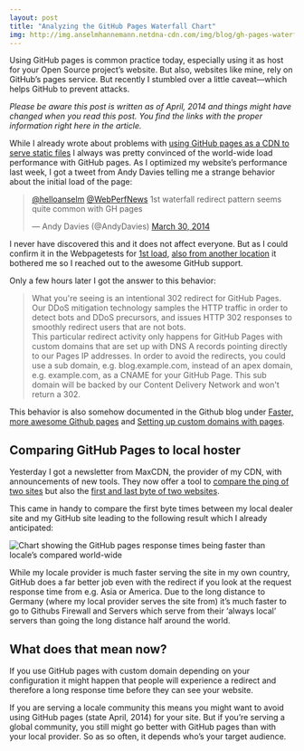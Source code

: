 ```yaml
---
layout: post
title: "Analyzing the GitHub Pages Waterfall Chart"
img: http://img.anselmhannemann.netdna-cdn.com/img/blog/gh-pages-waterfall-chart.png
---
```


Using GitHub pages is common practice today, especially using it as host for your Open Source project’s website. But also, websites like mine, rely on GitHub’s pages service. But recently I stumbled over a little caveat—which helps GitHub to prevent attacks.

_Please be aware this post is written as of April, 2014 and things might have changed when you read this post. You find the links with the proper information right here in the article._

While I already wrote about problems with [using GitHub pages as a CDN to serve static files](http://helloanselm.com/2013/use-a-cdn-on-github-pages/) I always was pretty convinced of the world-wide load performance with GitHub pages. As I optimized my website’s performance last week, I got a tweet from Andy Davies telling me a strange behavior about the initial load of the page:

<blockquote class="twitter-tweet" data-conversation="none" lang="en"><p><a href="https://twitter.com/helloanselm">@helloanselm</a> <a href="https://twitter.com/WebPerfNews">@WebPerfNews</a>  1st waterfall redirect pattern seems quite common with GH pages</p>&mdash; Andy Davies (@AndyDavies) <a href="https://twitter.com/AndyDavies/statuses/450305634698035200">March 30, 2014</a></blockquote>
<script async src="//platform.twitter.com/widgets.js" charset="utf-8"></script>

I never have discovered this and it does not affect everyone. But as I could confirm it in the Webpagetests for [1st load](http://www.webpagetest.org/result/140330_RE_1b398b7fe4b8e6ca24088a7fd8ae1350/), [also from another location](http://www.webpagetest.org/result/140330_13_GJF/1/details/) it bothered me so I reached out to the awesome GitHub support.

Only a few hours later I got the answer to this behavior:

> What you're seeing is an intentional 302 redirect for GitHub Pages. Our DDoS mitigation technology samples the HTTP traffic in order to detect bots and DDoS precursors, and issues HTTP 302 responses to smoothly redirect users that are not bots.<br>
This particular redirect activity only happens for GitHub Pages with custom domains that are set up with DNS A records pointing directly to our Pages IP addresses. In order to avoid the redirects, you could use a sub domain, e.g. blog.example.com, instead of an apex domain, e.g. example.com, as a CNAME for your GitHub Page. This sub domain will be backed by our Content Delivery Network and won't return a 302.

This behavior is also somehow documented in the Github blog under [Faster, more awesome Github pages](https://github.com/blog/1715-faster-more-awesome-github-pages) and [Setting up custom domains with pages](https://help.github.com/articles/setting-up-a-custom-domain-with-pages).

## Comparing GitHub Pages to local hoster

Yesterday I got a newsletter from MaxCDN, the provider of my CDN, with announcements of new tools. They now offer a tool to [compare the ping of two sites](http://tools.maxcdn.com/) but also the [first and last byte of two websites](http://tools.maxcdn.com/http).

This came in handy to compare the first byte times between my local dealer site and my GitHub site leading to the following result which I already anticipated:

![Chart showing the GitHub pages response times being faster than locale’s compared world-wide](http://img.anselmhannemann.netdna-cdn.com/img/blog/gh-pages-redirect-performance-comparison.png)

While my locale provider is much faster serving the site in my own country, GitHub does a far better job even with the redirect if you look at the request response time from e.g. Asia or America. Due to the long distance to Germany (where my local provider serves the site from) it’s much faster to go to Githubs Firewall and Servers which serve from their ‘always local’ servers than going the long distance half around the world.

## What does that mean now?

If you use GitHub pages with custom domain depending on your configuration it might happen that people will experience a redirect and therefore a long response time before they can see your website.

If you are serving a locale community this means you might want to avoid using GitHub pages (state April, 2014) for your site. But if you’re serving a global community, you still might go better with GitHub pages than with your local provider. So as so often, it depends who’s your target audience.

